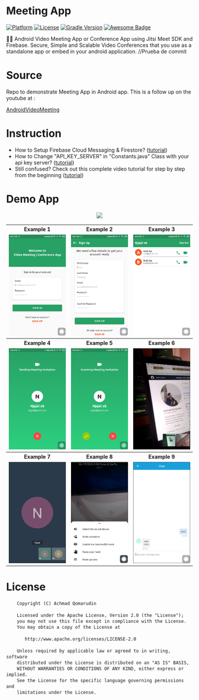 # Meeting App

[![Platform](https://img.shields.io/badge/platform-Android-yellow.svg)](https://www.android.com)
[![License](https://img.shields.io/badge/license-Apache%202-4EB1BA.svg?style=flat-square)](https://www.apache.org/licenses/LICENSE-2.0.html)
[![Gradle Version](https://img.shields.io/badge/gradle-4.0-green.svg)](https://docs.gradle.org/current/release-notes)
[![Awesome Badge](https://cdn.rawgit.com/sindresorhus/awesome/d7305f38d29fed78fa85652e3a63e154dd8e8829/media/badge.svg)](https://java-lang.github.io/awesome-java)

👨‍💻 Android Video Meeting App or Conference App using Jitsi Meet SDK and Firebase. Secure, Simple and Scalable Video Conferences that you use as a standalone app or embed in your android application.
//Prueba de commit
# Source
Repo to demonstrate Meeting App in Android app. This is a follow up on the youtube at :

[AndroidVideoMeeting](https://www.youtube.com/playlist?list=PLam6bY5NszYNR54PiY_NN7hGS858xinq-)

# Instruction

- How to Setup Firebase Cloud Messaging & Firestore? ([tutorial](https://youtu.be/P54aEc4QYzI))
- How to Change "API_KEY_SERVER" in "Constants.java" Class with your api key server? ([tutorial](https://youtu.be/cQkuWMB_9SY?list=PLam6bY5NszYNR54PiY_NN7hGS858xinq-&t=208))
- Still confused? Check out this complete video tutorial for step by step from the beginning ([tutorial](https://www.youtube.com/playlist?list=PLam6bY5NszYNR54PiY_NN7hGS858xinq-))

# Demo App

<p align="center">
  <a href="https://github.com/achmadqomarudin/MeetingApp/releases/latest/download/app-demo.apk">
    <img src="https://www.inspirefm.org/wp-content/uploads/button-apk.png" height="100">
  </a>
</p>

<table style="width:100%">
  <tr>
    <th>Example 1</th>
    <th>Example 2</th>
    <th>Example 3</th>
  </tr>
  <tr>
    <td><img src="screenshots/1.jpg"/></td>
    <td><img src="screenshots/2.jpg"/></td>
    <td><img src="screenshots/3.jpg"/></td>
  </tr>
  <tr>
    <th>Example 4</th>
    <th>Example 5</th>
    <th>Example 6</th>
  </tr>
  <tr>
    <td><img src="screenshots/4.jpg"/></td>
    <td><img src="screenshots/5.jpg"/></td>
    <td><img src="screenshots/6.jpg"/></td>
  </tr>
  <tr>
    <th>Example 7</th>
    <th>Example 8</th>
    <th>Example 9</th>
  </tr>
  <tr>
    <td><img src="screenshots/7.jpg"/></td>
    <td><img src="screenshots/8.jpg"/></td>
    <td><img src="screenshots/9.jpg"/></td>
  </tr>
</table>

# License

```
    Copyright (C) Achmad Qomarudin

    Licensed under the Apache License, Version 2.0 (the "License");
    you may not use this file except in compliance with the License.
    You may obtain a copy of the License at

       http://www.apache.org/licenses/LICENSE-2.0

    Unless required by applicable law or agreed to in writing, software
    distributed under the License is distributed on an "AS IS" BASIS,
    WITHOUT WARRANTIES OR CONDITIONS OF ANY KIND, either express or implied.
    See the License for the specific language governing permissions and
    limitations under the License.
```
